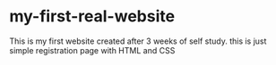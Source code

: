 # my-first-real-website
This is my first website created after 3 weeks of self study. this is just simple registration page with HTML and CSS
